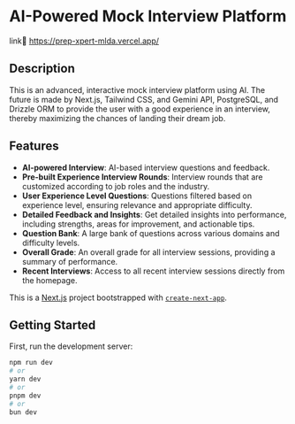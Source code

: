 # AI-Powered Mock Interview Platform
link🔗   https://prep-xpert-mlda.vercel.app/
## Description
This is an advanced, interactive mock interview platform using AI. The future is made by Next.js, Tailwind CSS, and Gemini API, PostgreSQL, and Drizzle ORM to provide the user with a good experience in an interview, thereby maximizing the chances of landing their dream job.

## Features
- **AI-powered Interview**: AI-based interview questions and feedback.
- **Pre-built Experience Interview Rounds**: Interview rounds that are customized according to job roles and the industry.
- **User Experience Level Questions**: Questions filtered based on experience level, ensuring relevance and appropriate difficulty.
- **Detailed Feedback and Insights**: Get detailed insights into performance, including strengths, areas for improvement, and actionable tips.
- **Question Bank**: A large bank of questions across various domains and difficulty levels.
- **Overall Grade**: An overall grade for all interview sessions, providing a summary of performance.
- **Recent Interviews**: Access to all recent interview sessions directly from the homepage.

This is a [Next.js](https://nextjs.org/) project bootstrapped with [`create-next-app`](https://github.com/vercel/next.js/tree/canary/packages/create-next-app).

## Getting Started

First, run the development server:

```bash
npm run dev
# or
yarn dev
# or
pnpm dev
# or
bun dev
